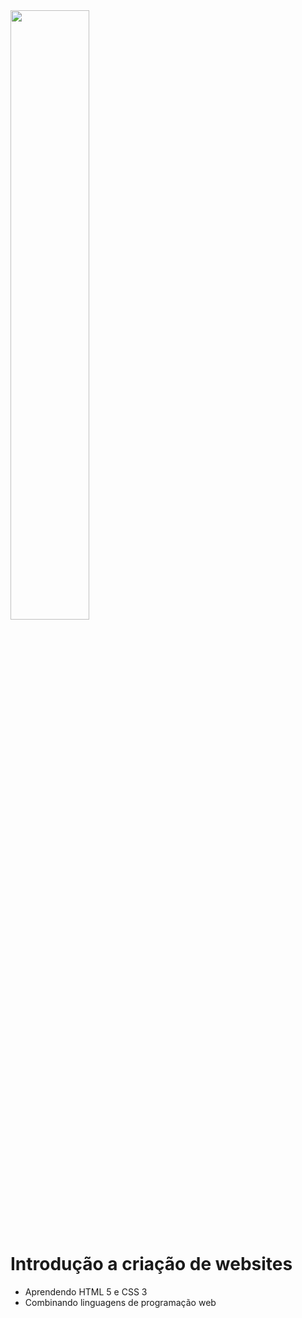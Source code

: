 <img src="https://i.pinimg.com/originals/fc/a4/ee/fca4eef2c12056b9505784fe14620053.png" align="center" width="50%">

# Introdução a criação de websites

- Aprendendo HTML 5 e CSS 3
- Combinando linguagens de programação web
